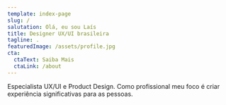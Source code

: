 ```yaml
---
template: index-page
slug: /
salutation: Olá, eu sou Laís 
title: Designer UX/UI brasileira
tagline: .
featuredImage: /assets/profile.jpg
cta:
  ctaText: Saiba Mais
  ctaLink: /about
---
```


Especialista UX/UI e Product Design. Como profissional meu foco é criar experiência significativas para as pessoas.